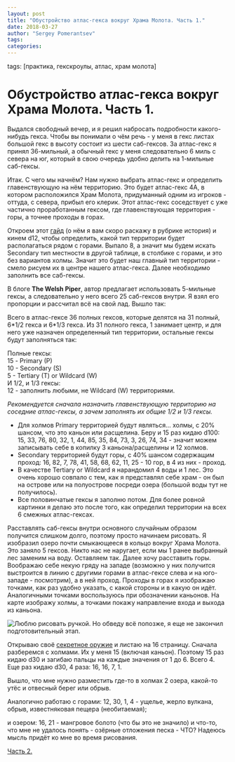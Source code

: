 ```yaml
---
layout: post
title: "Обустройство атлас-гекса вокруг Храма Молота. Часть 1."
date: 2018-03-27
author: "Sergey Pomerantsev"
tags:
categories:
---
```

tags: [практика, гекскроулы, атлас, храм молота]

# Обустройство атлас-гекса вокруг Храма Молота. Часть 1.

Выдался свободный вечер, и я решил набросать подробности какого-нибудь гекса. Чтобы вы понимали о чём речь - у меня в гекс листах большой гекс в высоту состоит из шести саб-гексов. За атлас-гекс я принял 36-мильный, а обычный гекс у меня следовательно 6 миль с севера на юг, который в свою очередь удобно делить на 1-мильные саб-гексы.

Итак. С чего мы начнём? Нам нужно выбрать атлас-гекс и определить главенствующую на нём территорию. Это будет атлас-гекс 4A, в котором расположился Храм Молота, придуманный одним из игроков - оттуда, с севера, прибыл его клерик. Этот атлас-гекс соседствует с уже частично проработанным гексом, где главенствующая территория - горы, а точнее проходы в горах.

Откроем этот [гайд](www.welshpiper.com/hex-based-campaign-design-part-1/) (о нём я вам скоро раскажу в рубрике история) и кинем d12, чтобы определить, какой тип территории будет располагаться рядом с горами. Выпало 8, а значит мы будем искать Secondary тип местности в другой таблице, в столбике с горами, и это без вариантов холмы. Значит это будет наш главный тип территории - смело рисуем их в центре нашего атлас-гекса. Далее необходимо заполнить все саб-гексы.

В блоге **The Welsh Piper**, автор предлагает использовать 5-мильные гексы, а следовательно у него всего 25 саб-гексов внутри. Я взял его пропорции и рассчитал всё на свой лад. Вышло так:

Всего в атлас-гексе 36 полных гексов, которые делятся на 31 полный, 6\*1/2 гекса и 6\*1/3 гекса. Из 31 полного гекса, 1 занимает центр, и для него уже назначен определенный тип территории, остальные гексы будут заполняться так:

Полные гексы:  
15 - Primary (P)  
10 - Secondary (S)  
5 - Tertiary (T) or Wildcard (W)  
И 1/2, и 1/3 гексы:  
12 - заполнить любыми, не Wildcard (W) территориями.

*Рекомендуется сначала назначить главенствующую территорию на соседние атлас-гексы, а зачем заполнять их общие 1/2 и 1/3 гексы.*

- Для холмов Primary территорией будут являться... холмы, с 20% шансом, что это каньон или расщелина. Беру и 15 раз кидаю d100: 15, 33, 76, 80, 32, 1, 44, 85, 35, 84, 73, 3, 26, 74, 34 - значит можем записывать себе в копилку 3 каньона/расщелины и 12 холмов.
- Secondary территорией будут горы, с 40% шансом содержащим проход: 16, 82, 7, 78, 41, 58, 68, 62, 11, 25  - 10 гор, в 4 из них - проход.
- В качестве Tertiary or Wildcard я нарандомил 4 воды и 1 лес. Это очень хорошо совпало с тем, как я представлял себе храм - он был на острове или на полуострове посреди озера (большой воды тут не получилось).
- Все половинчатые гексы я заполню потом. Для более ровной картинки я делаю это после того, как определил территории на всех 6 смежных атлас-гексах.

Расставлять саб-гексы внутри основного случайным образом получится слишком долго, поэтому просто начинаем рисовать. Я изобразил озеро почти смыкающееся в кольцо вокруг Храма Молота. Это заняло 5 гексов. Никто нас не наругает, если мы 1 ранее выбранный лес заменим на воду. Оставляем так. Далее хочу расставить горы. Воображаю себе некую гряду на западе (возможно у них получится выстроится в линию с другими горами в атлас-гексе слева и на юго-западе - посмотрим), а в ней проход. Проходы в горах я изображаю точками, как раз удобно указать, с какой стороны и в какую он идёт. Аналогичными точками воспользуюсь при обозначении каньонов. На карте изображу холмы, а точками покажу направление входа и выхода из каньона.

![Люблю рисовать ручкой. Но обведу всё попозже, я еще не закончил подготовительный этап.](/images/_hram_molota_1_1.jpg)

Открываю своё [секретное оружие](https://www.drivethrurpg.com/product/124392/d30-Sandbox-Companion) и листаю на 16 страницу. Сначала разберемся с холмами. Их у меня 15 (включая каньон). Поэтому 15 раз кидаю d30 и загибаю пальцы на каждые значения от 1 до 6. Всего 4. Еще раз кидаю d30, 4 раза: 16, 16, 7, 1.

Вышло, что мне нужно разместить где-то в холмах 2 озера, какой-то утёс и отвесный берег или обрыв.

Аналогично работаю с горами: 12, 30, 1, 4 - ущелье, жерло вулкана, обрыв, известняковая пещера (необитаемая);

и озером: 16, 21 - мангровое болото (что бы это не значило) и что-то, что мне не удалось понять - озёрные отложения песка - ЧТО? Надеюсь мысль придёт ко мне во время рисования.

[Часть 2.](https://stuartzaq.blot.im/обустройство-атлас-гекса-вокруг-храма-молота-часть-2)
